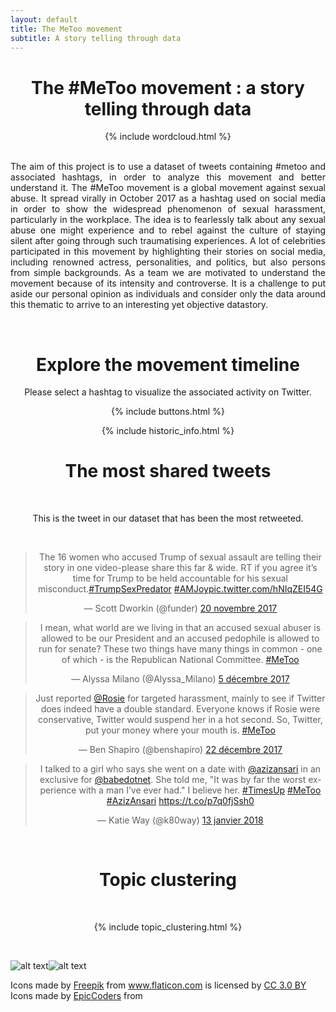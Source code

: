 ```yaml
---
layout: default
title: The MeToo movement
subtitle: A story telling through data
---
```


<center>
  
<h1> The #MeToo movement : a story telling through data </h1>

</center>

<center>
{% include wordcloud.html %}
</center>

<br>

<div style="text-align: justify">
  
  The aim of this project is to use a dataset of tweets containing #metoo and associated hashtags, in order to analyze this movement and better understand it.
  The #MeToo movement is a global movement against sexual abuse. It spread virally in October 2017 as a hashtag used on social media in order to show the widespread phenomenon of sexual harassment, particularly in the workplace. The idea is to fearlessly talk about any sexual abuse one might experience and to rebel against the culture of staying silent after going through such traumatising experiences. A lot of celebrities participated in this movement by highlighting their stories on social media, including renowned actress, personalities, and politics, but also persons from simple backgrounds. As a team we are motivated to understand the movement because of its intensity and controverse. It is a challenge to put aside our personal opinion as individuals and consider only the data around this thematic to arrive to an interesting yet objective datastory.
  
</div>
  
<br>
  
<center>
  
<h1> Explore the movement timeline </h1>

Please select a hashtag to visualize the associated activity on Twitter.

{% include buttons.html %}

{% include historic_info.html %}

<h1> The most shared tweets </h1>

<br>

This is the tweet in our dataset that has been the most retweeted.

<br>

<blockquote class="twitter-tweet" data-lang="fr"><p lang="en" dir="ltr">The 16 women who accused Trump of sexual assault are telling their story in one video-please share this far &amp; wide. RT if you agree it’s time for Trump to be held accountable for his sexual misconduct.<a href="https://twitter.com/hashtag/TrumpSexPredator?src=hash&amp;ref_src=twsrc%5Etfw">#TrumpSexPredator</a> <a href="https://twitter.com/hashtag/AMJoy?src=hash&amp;ref_src=twsrc%5Etfw">#AMJoy</a><a href="https://t.co/hNIqZEI54G">pic.twitter.com/hNIqZEI54G</a></p>&mdash; Scott Dworkin (@funder) <a href="https://twitter.com/funder/status/932703161596432384?ref_src=twsrc%5Etfw">20 novembre 2017</a></blockquote>

<blockquote class="twitter-tweet" data-lang="fr"><p lang="en" dir="ltr">I mean, what world are we living in that an accused sexual abuser is allowed to be our President and an accused pedophile is allowed to run for senate? These two things have many things in common - one of which - is the Republican National Committee. <a href="https://twitter.com/hashtag/MeToo?src=hash&amp;ref_src=twsrc%5Etfw">#MeToo</a></p>&mdash; Alyssa Milano (@Alyssa_Milano) <a href="https://twitter.com/Alyssa_Milano/status/938186096080506882?ref_src=twsrc%5Etfw">5 décembre 2017</a></blockquote>
<script async src="https://platform.twitter.com/widgets.js" charset="utf-8"></script>

<script async src="https://platform.twitter.com/widgets.js" charset="utf-8"></script> <blockquote class="twitter-tweet" data-lang="fr"><p lang="en" dir="ltr">Just reported <a href="https://twitter.com/Rosie?ref_src=twsrc%5Etfw">@Rosie</a> for targeted harassment, mainly to see if Twitter does indeed have a double standard. Everyone knows if Rosie were conservative, Twitter would suspend her in a hot second. So, Twitter, put your money where your mouth is. <a href="https://twitter.com/hashtag/MeToo?src=hash&amp;ref_src=twsrc%5Etfw">#MeToo</a></p>&mdash; Ben Shapiro (@benshapiro) <a href="https://twitter.com/benshapiro/status/944220986525618176?ref_src=twsrc%5Etfw">22 décembre 2017</a></blockquote>

<script async src="https://platform.twitter.com/widgets.js" charset="utf-8"></script><blockquote class="twitter-tweet" data-lang="fr"><p lang="en" dir="ltr">I talked to a girl who says she went on a date with <a href="https://twitter.com/azizansari?ref_src=twsrc%5Etfw">@azizansari</a> in an exclusive for <a href="https://twitter.com/babedotnet?ref_src=twsrc%5Etfw">@babedotnet</a>. She told me, &quot;It was by far the worst experience with a man I’ve ever had.&quot; I believe her. <a href="https://twitter.com/hashtag/TimesUp?src=hash&amp;ref_src=twsrc%5Etfw">#TimesUp</a> <a href="https://twitter.com/hashtag/MeToo?src=hash&amp;ref_src=twsrc%5Etfw">#MeToo</a> <a href="https://twitter.com/hashtag/AzizAnsari?src=hash&amp;ref_src=twsrc%5Etfw">#AzizAnsari</a> <a href="https://t.co/p7q0fjSsh0">https://t.co/p7q0fjSsh0</a></p>&mdash; Katie Way (@k80way) <a href="https://twitter.com/k80way/status/952327321431756801?ref_src=twsrc%5Etfw">13 janvier 2018</a></blockquote>
<script async src="https://platform.twitter.com/widgets.js" charset="utf-8"></script>

<br>

<h1> Topic clustering </h1>

<br>

{% include topic_clustering.html %}

<br>

</center>




![alt text](img/past.png "Past Words")![alt text](img/past.png "Past Words")


<div>Icons made by <a href="https://www.freepik.com/" title="Freepik">Freepik</a> from <a href="https://www.flaticon.com/" 			    title="Flaticon">www.flaticon.com</a> is licensed by <a href="http://creativecommons.org/licenses/by/3.0/" 			    title="Creative Commons BY 3.0" target="_blank">CC 3.0 BY</a></div>

<div>Icons made by <a href="https://www.flaticon.com/authors/epiccoders" title="EpicCoders">EpicCoders</a> from <a href="https://www.flaticon.com/" 	





